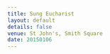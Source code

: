 ```yaml
---
title: Sung Eucharist
layout: default
details: false
venue: St John's, Smith Square
date: 20150106
---
```

